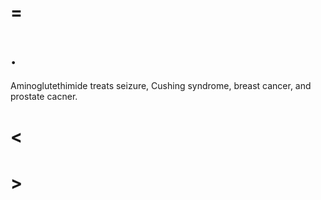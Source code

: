 # =

# .

Aminoglutethimide treats seizure, Cushing syndrome, breast cancer, and prostate cacner.

# <

# >
